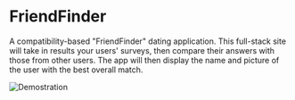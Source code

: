 # FriendFinder
A compatibility-based "FriendFinder" dating application. This full-stack site will take in results your users' surveys, then compare their answers with those from other users. The app will then display the name and picture of the user with the best overall match.

![Demostration](http://i.imgur.com/mYsaRFQ.gif)